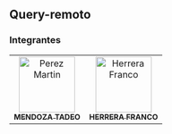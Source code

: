 ## Query-remoto

### Integrantes
<table>
  <tbody>
    <tr>
      <td align="center">
        <a href="https://github.com/TadeoMendoza">
        <img src="https://avatars.githubusercontent.com/u/101682587?v=4" width="100px;" alt="Perez Martin"/><br/>
        <sub>
        <b>MENDOZA TADEO</b>
        </sub>
        </a>
      </td>
      <td align="center">
        <a href="https://github.com/scott1ee">
        <img src="https://avatars.githubusercontent.com/u/69646385?v=4" width="100px;" alt="Herrera Franco"/><br/>
        <sub>
        <b>HERRERA FRANCO</b>
        </sub>
        </a>
      </td>
    </tr>
  </tbody>
</table>